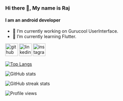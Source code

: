 ### Hi there 👋, My name is Raj
####  I am an android developer

- 🔭 I’m currently working on Gurucool UserInterface. 
- 🌱 I’m currently learning Flutter. 


[<img src='https://cdn.jsdelivr.net/npm/simple-icons@3.0.1/icons/github.svg' alt='github' height='40'>](https://github.com/raj472002)  [<img src='https://cdn.jsdelivr.net/npm/simple-icons@3.0.1/icons/linkedin.svg' alt='linkedin' height='40'>](https://www.linkedin.com/in/raj-baindra-119808195/)  [<img src='https://cdn.jsdelivr.net/npm/simple-icons@3.0.1/icons/instagram.svg' alt='instagram' height='40'>](https://www.instagram.com/hey._.itsraj/)  

[![Top Langs](https://github-readme-stats.vercel.app/api/top-langs/?username=raj472002)](https://github.com/anuraghazra/github-readme-stats)

![GitHub stats](https://github-readme-stats.vercel.app/api?username=raj472002&show_icons=true&count_private=true)  

![GitHub streak stats](https://github-readme-streak-stats.herokuapp.com/?user=raj472002)  

![Profile views](https://gpvc.arturio.dev/raj472002)  
